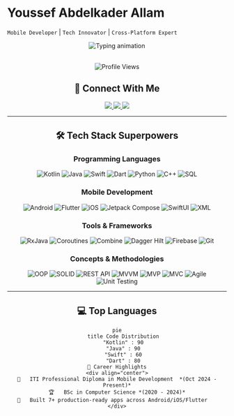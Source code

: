# Youssef Abdelkader Allam  

`Mobile Developer` | `Tech Innovator` | `Cross-Platform Expert`  

<p align="center">
  <img src="https://readme-typing-svg.demolab.com?font=Fira+Code&pause=1000&color=7F52FF&width=435&lines=Your+ideas%2C+coded+to+life." alt="Typing animation" />
</p>
<br/>

<div align="center">
  <img src="https://komarev.com/ghpvc/?username=Youssef-Abdelkader&color=blueviolet" alt="Profile Views"/>
  <br/>

## 🌟 Connect With Me
<p align="center">
  <a href="http://www.linkedin.com/in/youssef--abdelkader" target="_blank">
    <img src="https://img.shields.io/badge/-LinkedIn-0A66C2?style=for-the-badge&logo=linkedin&logoColor=white"/>
  </a>
  <a href="mailto:Youssef.allam366@gmail.com" target="_blank">
    <img src="https://img.shields.io/badge/-Gmail-EA4335?style=for-the-badge&logo=gmail&logoColor=white"/>
  </a>
  <a href="https://www.hackerrank.com/profile/allamyoussef360" target="_blank">
    <img src="https://img.shields.io/badge/-HackerRank-00EA64?style=for-the-badge&logo=hackerrank&logoColor=black"/>
  </a>
</p>

---

## 🛠 **Tech Stack Superpowers**  

### **Programming Languages**  
<div align="center">
  <img src="https://img.shields.io/badge/Kotlin-7F52FF?style=for-the-badge&logo=kotlin&logoColor=white" alt="Kotlin"/>
  <img src="https://img.shields.io/badge/Java-ED8B00?style=for-the-badge&logo=openjdk&logoColor=white" alt="Java"/>
  <img src="https://img.shields.io/badge/Swift-F05138?style=for-the-badge&logo=swift&logoColor=white" alt="Swift"/>
  <img src="https://img.shields.io/badge/Dart-0175C2?style=for-the-badge&logo=dart&logoColor=white" alt="Dart"/>
  <img src="https://img.shields.io/badge/Python-3776AB?style=for-the-badge&logo=python&logoColor=white" alt="Python"/>
  <img src="https://img.shields.io/badge/C++-00599C?style=for-the-badge&logo=c%2B%2B&logoColor=white" alt="C++"/>
  <img src="https://img.shields.io/badge/SQL-4479A1?style=for-the-badge&logo=mysql&logoColor=white" alt="SQL"/>
</div>

### **Mobile Development**  
<div align="center">
  <img src="https://img.shields.io/badge/Android-3DDC84?style=for-the-badge&logo=android&logoColor=white" alt="Android"/>
  <img src="https://img.shields.io/badge/Flutter-02569B?style=for-the-badge&logo=flutter&logoColor=white" alt="Flutter"/>
  <img src="https://img.shields.io/badge/iOS-000000?style=for-the-badge&logo=ios&logoColor=white" alt="iOS"/>
  <img src="https://img.shields.io/badge/Jetpack_Compose-4285F4?style=for-the-badge&logo=jetpack-compose&logoColor=white" alt="Jetpack Compose"/>
  <img src="https://img.shields.io/badge/SwiftUI-FFAC45?style=for-the-badge&logo=swift&logoColor=white" alt="SwiftUI"/>
  <img src="https://img.shields.io/badge/XML-FF6600?style=for-the-badge&logo=xml&logoColor=white" alt="XML"/>
</div>

### **Tools & Frameworks**  
<div align="center">
  <img src="https://img.shields.io/badge/RxJava-B7178C?style=for-the-badge&logo=reactivex&logoColor=white" alt="RxJava"/>
  <img src="https://img.shields.io/badge/Coroutines-388E3C?style=for-the-badge&logo=kotlin&logoColor=white" alt="Coroutines"/>
  <img src="https://img.shields.io/badge/Combine-FF9E0F?style=for-the-badge&logo=apple&logoColor=white" alt="Combine"/>
  <img src="https://img.shields.io/badge/Dagger_Hilt-430098?style=for-the-badge&logo=dagger&logoColor=white" alt="Dagger Hilt"/>
  <img src="https://img.shields.io/badge/Firebase-FFCA28?style=for-the-badge&logo=firebase&logoColor=black" alt="Firebase"/>
  <img src="https://img.shields.io/badge/Git-F05032?style=for-the-badge&logo=git&logoColor=white" alt="Git"/>
</div>

### **Concepts & Methodologies**  
<div align="center">
  <img src="https://img.shields.io/badge/OOP-FF6D00?style=for-the-badge&logo=oop&logoColor=white" alt="OOP"/>
  <img src="https://img.shields.io/badge/SOLID-5E17EB?style=for-the-badge&logo=solid&logoColor=white" alt="SOLID"/>
  <img src="https://img.shields.io/badge/REST_API-FF6D00?style=for-the-badge&logo=json&logoColor=white" alt="REST API"/>
  <img src="https://img.shields.io/badge/MVVM-5E17EB?style=for-the-badge&logo=arcgis&logoColor=white" alt="MVVM"/>
  <img src="https://img.shields.io/badge/MVP-5E17EB?style=for-the-badge&logo=arcgis&logoColor=white" alt="MVP"/>
  <img src="https://img.shields.io/badge/MVC-5E17EB?style=for-the-badge&logo=arcgis&logoColor=white" alt="MVC"/>
  <img src="https://img.shields.io/badge/Agile-009688?style=for-the-badge&logo=agile&logoColor=white" alt="Agile"/>
  <img src="https://img.shields.io/badge/Unit_Testing-388E3C?style=for-the-badge&logo=testing-library&logoColor=white" alt="Unit Testing"/>
</div>

---

## 💻 **Top Languages**  
```mermaid
pie
    title Code Distribution
    "Kotlin" : 90
    "Java" : 90
    "Swift" : 60
    "Dart" : 80
🎯 Career Highlights
<div align="center">
🚀	ITI Professional Diploma in Mobile Development	*(Oct 2024 - Present)*
🏆	BSc in Computer Science	*(2020 - 2024)*
📱	Built 7+ production-ready apps across Android/iOS/Flutter	
</div>
